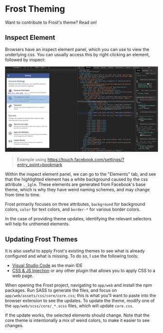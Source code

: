 # Frost Theming

Want to contribute to Frost's theme? Read on!

## Inspect Element

Browsers have an inspect element panel, which you can use to view the underlying css. 
You can usually access this by right clicking an element, followed by inspect:

![Inspect Element](img/inspect_element.png)

> Example using https://touch.facebook.com/settings/?entry_point=bookmark

Within the inspect element panel, we can go to the "Elements" tab, and see that the highlighted element has a white background caused by the css attribute `._1glm`. These elements are generated from Facebook's base theme, which is why they have weird naming schemes, and may change from time to time.

Frost primarily focuses on three attributes, `background` for background colors, `color` for text colors, and `border-*` for various border colors.

In the case of providing theme updates, identifying the relevant selectors will help fix unthemed elements.

## Updating Frost Themes

It is also useful to apply Frost's existing themes to see what is already configured and what is missing. To do so, I use the following tools:

* [Visual Studio Code](https://code.visualstudio.com/) as the main IDE
* [CSS & JS Injection](https://chrome.google.com/webstore/detail/css-and-javascript-inject/ckddknfdmcemedlmmebildepcmneakaa) or any other plugin that allows you to apply CSS to a web page.

When opening the Frost project, navigating to `app/web` and install the npm packages. Run SASS to generate the files, and focus on `app/web/assets/css/core/core.css`; this is what you'll want to paste into the browser extension to see the updates. To update the theme, modify one of the `app/web/scss/core/_*.scss` files, which will update `core.css`. 

If the update works, the selected elements should change.
Note that the core theme is intentionally a mix of weird colors, to make it easier to see changes.
